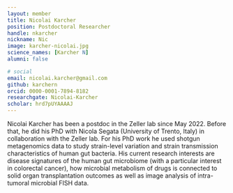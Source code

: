 ```yaml
---
layout: member
title: Nicolai Karcher
position: Postdoctoral Researcher
handle: nkarcher
nickname: Nic
image: karcher-nicolai.jpg
science_names: [Karcher N]
alumni: false

# social
email: nicolai.karcher@gmail.com
github: karchern
orcid: 0000-0001-7894-8182
researchgate: Nicolai-Karcher
scholar: hrd7pUYAAAAJ
---
```


Nicolai Karcher has been a postdoc in the Zeller lab since May 2022. Before that, he did his PhD with Nicola Segata (University of Trento, Italy) in collaboration with the Zeller lab. For his PhD work he used shotgun metagenomics data to study strain-level variation and strain transmission characteristics of human gut bacteria.
His current research interests are disease signatures of the human gut microbiome (with a particular interest in colorectal cancer), how microbial metabolism of drugs is connected to solid organ transplantation outcomes as well as image analysis of intra-tumoral microbial FISH data.
